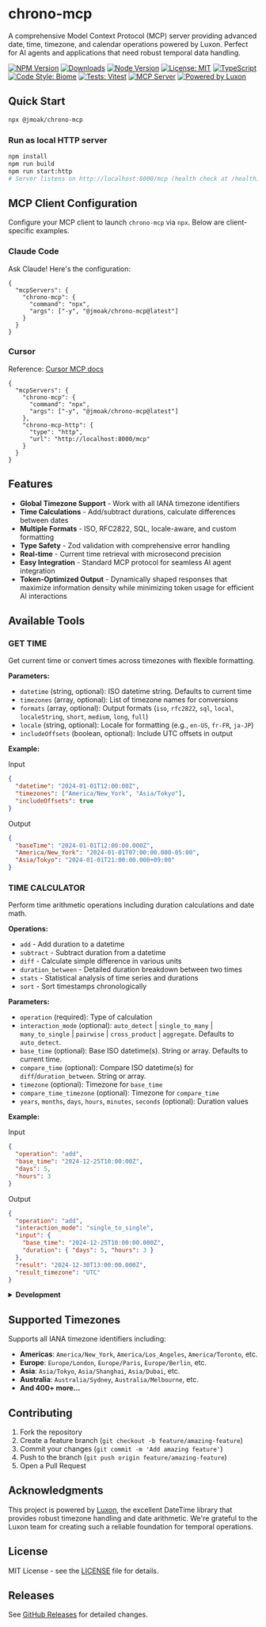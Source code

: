 # chrono-mcp

A comprehensive Model Context Protocol (MCP) server providing advanced date, time, timezone, and calendar operations powered by Luxon. Perfect for AI agents and applications that need robust temporal data handling.

[![NPM Version](https://img.shields.io/npm/v/@jmoak/chrono-mcp)](https://www.npmjs.com/package/@jmoak/chrono-mcp)
[![Downloads](https://img.shields.io/npm/dm/@jmoak/chrono-mcp)](https://www.npmjs.com/package/@jmoak/chrono-mcp)
[![Node Version](https://img.shields.io/node/v/@jmoak/chrono-mcp)](https://nodejs.org/)
[![License: MIT](https://img.shields.io/badge/License-MIT-yellow.svg)](https://opensource.org/licenses/MIT)
[![TypeScript](https://img.shields.io/badge/TypeScript-5.9-blue)](https://www.typescriptlang.org/)
[![Code Style: Biome](https://img.shields.io/badge/Code%20Style-Biome-60a5fa)](https://biomejs.dev/)
[![Tests: Vitest](https://img.shields.io/badge/Tests-Vitest-6E9F18)](https://vitest.dev/)
[![MCP Server](https://img.shields.io/badge/MCP-Server-0b7285)](https://modelcontextprotocol.io/)
[![Powered by Luxon](https://img.shields.io/badge/Powered%20by-Luxon-0a3d62)](https://github.com/moment/luxon)

## Quick Start

```bash
npx @jmoak/chrono-mcp
```

### Run as local HTTP server

```bash
npm install
npm run build
npm run start:http
# Server listens on http://localhost:8000/mcp (health check at /health)
```
## MCP Client Configuration

Configure your MCP client to launch `chrono-mcp` via `npx`. Below are client-specific examples.

### Claude Code

Ask Claude! Here's the configuration:

```jsonc
{
  "mcpServers": {
    "chrono-mcp": {
      "command": "npx",
      "args": ["-y", "@jmoak/chrono-mcp@latest"]
    }
  }
}
```

### Cursor

Reference: [Cursor MCP docs](https://docs.cursor.com/context/model-context-protocol#configuring-mcp-servers)

```jsonc
{
  "mcpServers": {
    "chrono-mcp": {
      "command": "npx",
      "args": ["-y", "@jmoak/chrono-mcp@latest"]
    },
    "chrono-mcp-http": {
      "type": "http",
      "url": "http://localhost:8000/mcp"
    }
  }
}
```


## Features

- **Global Timezone Support** - Work with all IANA timezone identifiers
- **Time Calculations** - Add/subtract durations, calculate differences between dates
- **Multiple Formats** - ISO, RFC2822, SQL, locale-aware, and custom formatting
- **Type Safety** - Zod validation with comprehensive error handling
- **Real-time** - Current time retrieval with microsecond precision
- **Easy Integration** - Standard MCP protocol for seamless AI agent integration
- **Token-Optimized Output** - Dynamically shaped responses that maximize information density while minimizing token usage for efficient AI interactions

## Available Tools

### GET TIME

Get current time or convert times across timezones with flexible formatting.

**Parameters:**
- `datetime` (string, optional): ISO datetime string. Defaults to current time
- `timezones` (array, optional): List of timezone names for conversions
- `formats` (array, optional): Output formats (`iso`, `rfc2822`, `sql`, `local`, `localeString`, `short`, `medium`, `long`, `full`)
- `locale` (string, optional): Locale for formatting (e.g., `en-US`, `fr-FR`, `ja-JP`)
- `includeOffsets` (boolean, optional): Include UTC offsets in output

**Example:**

Input
```json
{
  "datetime": "2024-01-01T12:00:00Z",
  "timezones": ["America/New_York", "Asia/Tokyo"],
  "includeOffsets": true
}
```

Output
```json
{
  "baseTime": "2024-01-01T12:00:00.000Z",
  "America/New_York": "2024-01-01T07:00:00.000-05:00",
  "Asia/Tokyo": "2024-01-01T21:00:00.000+09:00"
}
```

### TIME CALCULATOR

Perform time arithmetic operations including duration calculations and date math.

**Operations:**
- `add` - Add duration to a datetime
- `subtract` - Subtract duration from a datetime
- `diff` - Calculate simple difference in various units
- `duration_between` - Detailed duration breakdown between two times
- `stats` - Statistical analysis of time series and durations
- `sort` - Sort timestamps chronologically

**Parameters:**
- `operation` (required): Type of calculation
- `interaction_mode` (optional): `auto_detect` | `single_to_many` | `many_to_single` | `pairwise` | `cross_product` | `aggregate`. Defaults to `auto_detect`.
- `base_time` (optional): Base ISO datetime(s). String or array. Defaults to current time.
- `compare_time` (optional): Compare ISO datetime(s) for `diff`/`duration_between`. String or array.
- `timezone` (optional): Timezone for `base_time`
- `compare_time_timezone` (optional): Timezone for `compare_time`
- `years`, `months`, `days`, `hours`, `minutes`, `seconds` (optional): Duration values

**Example:**

Input
```json
{
  "operation": "add",
  "base_time": "2024-12-25T10:00:00Z",
  "days": 5,
  "hours": 3
}
```

Output
```json
{
  "operation": "add",
  "interaction_mode": "single_to_single",
  "input": {
    "base_time": "2024-12-25T10:00:00.000Z",
    "duration": { "days": 5, "hours": 3 }
  },
  "result": "2024-12-30T13:00:00.000Z",
  "result_timezone": "UTC"
}
```

<details>
<summary><strong>Development</strong></summary>

### Prerequisites
- Node.js >= 22.0.0
- npm or yarn

### Setup
```bash
git clone https://github.com/yourusername/chrono-mcp.git
cd chrono-mcp
npm install
```

### Build
```bash
npm run build
```

### Testing & Inspector
```bash
npm test
npm run test:ui
npm run inspector
```
Visit `http://localhost:6274` for the web inspector UI.

### Linting
```bash
npm run lint
npm run lint:fix
```

</details>

## Supported Timezones

Supports all IANA timezone identifiers including:

- **Americas**: `America/New_York`, `America/Los_Angeles`, `America/Toronto`, etc.
- **Europe**: `Europe/London`, `Europe/Paris`, `Europe/Berlin`, etc.
- **Asia**: `Asia/Tokyo`, `Asia/Shanghai`, `Asia/Dubai`, etc.
- **Australia**: `Australia/Sydney`, `Australia/Melbourne`, etc.
- **And 400+ more...**

## Contributing

1. Fork the repository
2. Create a feature branch (`git checkout -b feature/amazing-feature`)
3. Commit your changes (`git commit -m 'Add amazing feature'`)
4. Push to the branch (`git push origin feature/amazing-feature`)
5. Open a Pull Request

## Acknowledgments

This project is powered by [Luxon](https://github.com/moment/luxon), the excellent DateTime library that provides robust timezone handling and date arithmetic. We're grateful to the Luxon team for creating such a reliable foundation for temporal operations.

## License

MIT License - see the [LICENSE](LICENSE) file for details.

## Releases

See [GitHub Releases](https://github.com/JMoak/chrono-mcp/releases) for detailed changes.